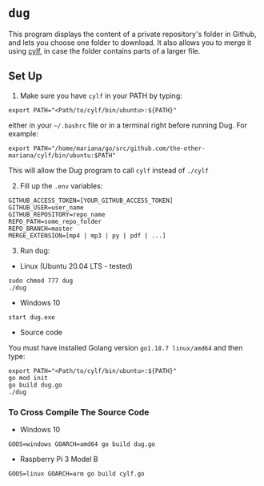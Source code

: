 # `dug`

This program displays the content of a private repository's folder in Github, and lets you choose one folder to download. It also allows you to merge it using [cylf](https://github.com/the-other-mariana/cylf), in case the folder contains parts of a larger file.

## Set Up

1. Make sure you have `cylf` in your PATH by typing:

```
export PATH="<Path/to/cylf/bin/ubuntu>:${PATH}"
```

either in your `~/.bashrc` file or in a terminal right before running Dug. For example: 

```
export PATH="/home/mariana/go/src/github.com/the-other-mariana/cylf/bin/ubuntu:$PATH"
```

This will allow the Dug program to call `cylf` instead of `./cylf`

2. Fill up the `.env` variables:

```
GITHUB_ACCESS_TOKEN=[YOUR_GITHUB_ACCESS_TOKEN]
GITHUB_USER=user_name
GITHUB_REPOSITORY=repo_name
REPO_PATH=some_repo_folder
REPO_BRANCH=master
MERGE_EXTENSION=[mp4 | mp3 | py | pdf | ...]
```

3. Run dug:

- Linux (Ubuntu 20.04 LTS - tested)

```
sudo chmod 777 dug
./dug
```

- Windows 10

```
start dug.exe
```

- Source code

You must have installed Golang version `go1.18.7 linux/amd64` and then type:

```
export PATH="<Path/to/cylf/bin/ubuntu>:${PATH}"
go mod init
go build dug.go
./dug
```

### To Cross Compile The Source Code

- Windows 10

```
GOOS=windows GOARCH=amd64 go build dug.go
```

- Raspberry Pi 3 Model B

```
GOOS=linux GOARCH=arm go build cylf.go
```
